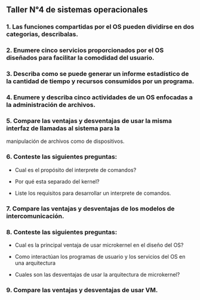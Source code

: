 ## Taller N°4 de sistemas operacionales

### 1. Las funciones compartidas por el OS pueden dividirse en dos categorias, describalas.


### 2. Enumere cinco servicios proporcionados por el OS diseñados para facilitar la comodidad del usuario.


### 3. Describa como se puede generar un informe estadístico de la cantidad de tiempo y recursos   consumidos por un programa.


### 4. Enumere y describa cinco actividades de un OS enfocadas a la administración de archivos.


### 5. Compare las ventajas y desventajas de usar la misma interfaz de llamadas al sistema para la
manipulación de archivos como de dispositivos.


### 6. Conteste las siguientes preguntas:

* Cual es el propósito del interprete de comandos?


* Por qué esta separado del kernel?


* Liste los requisitos para desarrollar un interprete de comandos.

### 7. Compare las ventajas y desventajas de los modelos de intercomunicación.


### 8. Conteste las siguientes preguntas:

* Cual es la principal ventaja de usar microkernel en el diseño del OS?

* Como interactúan los programas de usuario y los servicios del OS en una arquitectura

* Cuales son las desventajas de usar la arquitectura de microkernel?

### 9. Compare las ventajas y desventajas de usar VM.



